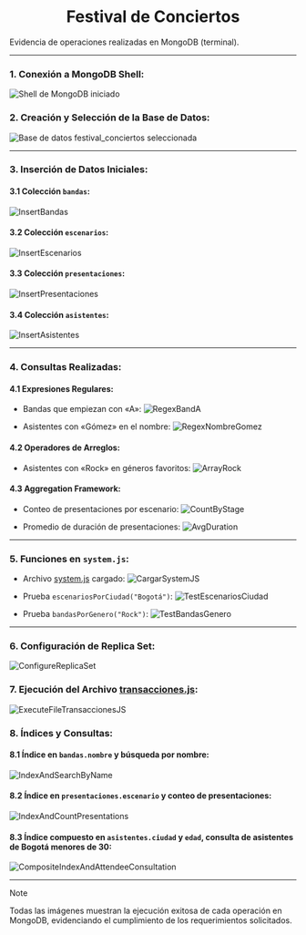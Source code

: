 <h1 align="center"> Festival de Conciertos</h1>

Evidencia de operaciones realizadas en MongoDB (terminal).

---

### 1. Conexión a MongoDB Shell:

![Shell de MongoDB iniciado](./img/01MongoDBShellExecution.png)

### 2. Creación y Selección de la Base de Datos:

![Base de datos festival\_conciertos seleccionada](./img/02CreationAndSelectionDBfestival_concerts.png)

---

### 3. Inserción de Datos Iniciales:

#### 3.1 Colección `bandas`:

![InsertBandas](./img/03CreatebandasCollection.png)

#### 3.2 Colección `escenarios`:

![InsertEscenarios](./img/04CreateescenariosCollection.png)

#### 3.3 Colección `presentaciones`:

![InsertPresentaciones](./img/05CreatepresentacionesCollection.png)

#### 3.4 Colección `asistentes`:

![InsertAsistentes](./img/06CreateasistentesCollection.png)

---

### 4. Consultas Realizadas:

#### 4.1 Expresiones Regulares:

* Bandas que empiezan con «A»:
  ![RegexBandA](./img/07SearchBandsByA.png)

* Asistentes con «Gómez» en el nombre:
  ![RegexNombreGomez](./img/08SearchGómezInName.png)

#### 4.2 Operadores de Arreglos:

* Asistentes con «Rock» en géneros favoritos:
  ![ArrayRock](./img/09SearchRockInFavoriteGenre.png)

#### 4.3 Aggregation Framework:

* Conteo de presentaciones por escenario:
  ![CountByStage](./img/10CountingPresentationsByStage.png)

* Promedio de duración de presentaciones:
  ![AvgDuration](./img/11CalculateAveragePresentationDuration.png)

---

### 5. Funciones en `system.js`:

* Archivo [system.js](./system.js) cargado:
  ![CargarSystemJS](./img/12UploadSystemJS.png)

* Prueba `escenariosPorCiudad("Bogotá")`:
  ![TestEscenariosCiudad](./img/13TestFunctionEscenariosByCity.png)

* Prueba `bandasPorGenero("Rock")`:
  ![TestBandasGenero](./img/14TestFunctionBandsByGenre.png)

---

### 6. Configuración de Replica Set:

![ConfigureReplicaSet](./img/15ConfigureReplicaSet.png)

### 7. Ejecución del Archivo [transacciones.js](./transacciones.js):

![ExecuteFileTransaccionesJS](./img/16ExecuteFileTransacionesJS.png)

### 8. Índices y Consultas:

#### 8.1 Índice en `bandas.nombre` y búsqueda por nombre:

![IndexAndSearchByName](./img/17IndexAndSearchByName.png)

#### 8.2 Índice en `presentaciones.escenario` y conteo de presentaciones:

![IndexAndCountPresentations](./img/18IndexAndCountPresentations.png)

#### 8.3 Índice compuesto en `asistentes.ciudad` y `edad`, consulta de asistentes de Bogotá menores de 30:

![CompositeIndexAndAttendeeConsultation](./img/19CompositeIndexAndAttendeeConsultation.png)

---

>[!NOTE]
> Todas las imágenes muestran la ejecución exitosa de cada operación en MongoDB, evidenciando el cumplimiento de los requerimientos solicitados.
